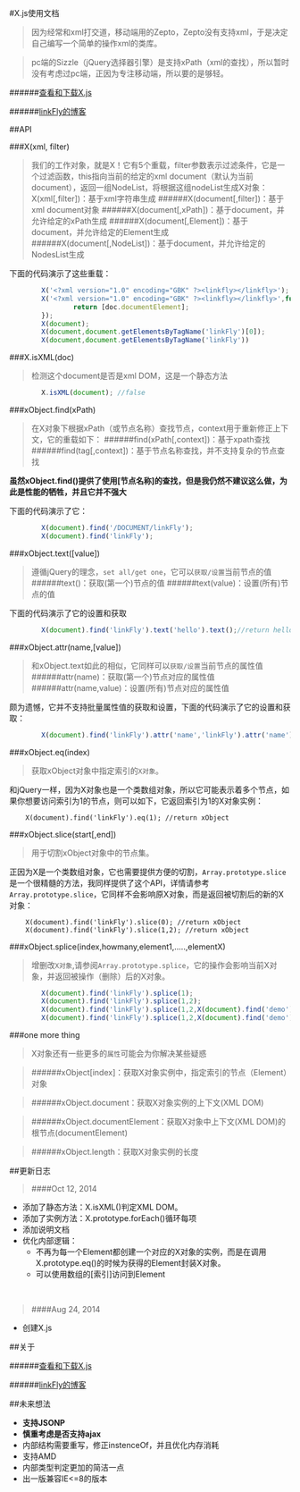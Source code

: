 ﻿

#X.js使用文档

>因为经常和xml打交道，移动端用的Zepto，Zepto没有支持xml，于是决定自己编写一个简单的操作xml的类库。

>pc端的Sizzle（jQuery选择器引擎）是支持xPath（xml的查找），所以暂时没有考虑过pc端，正因为专注移动端，所以要的是够轻。

######[查看和下载X.js][X.js]

>  

######[linkFly的博客][blog]


[X.js]:https://github.com/linkFly6/linkfly.so/blob/master/LinkFLy/LinkFly/GameLife/wapXML/X.1.0.js
[blog]:http://www.cnblogs.com/silin6/


##API
>  

###X(xml, filter)
>我们的工作对象，就是X！它有5个重载，filter参数表示过滤条件，它是一个过滤函数，this指向当前的给定的xml document（默认为当前document），返回一组NodeList，将根据这组nodeList生成X对象：
X(xml[,filter])：基于xml字符串生成
######X(document[,filter])：基于xml document对象
######X(document[,xPath])：基于document，并允许给定的xPath生成
######X(document[,Element])：基于document，并允许给定的Element生成
######X(document[,NodeList])：基于document，并允许给定的NodesList生成

下面的代码演示了这些重载：

```javascript
        X('<?xml version="1.0" encoding="GBK" ?><linkfly></linkfly>');
        X('<?xml version="1.0" encoding="GBK" ?><linkfly></linkfly>',function(doc){
                return [doc.documentElement];
        });
        X(document);
        X(document,document.getElementsByTagName('linkFly')[0]);
        X(document,document.getElementsByTagName('linkFly'))
```     


>  

###X.isXML(doc)
>检测这个document是否是xml DOM，这是一个静态方法

```javascript
        X.isXML(document); //false
```

>  

###xObject.find(xPath)
>在X对象下根据xPath（或节点名称）查找节点，context用于重新修正上下文，它的重载如下：
######find(xPath[,context])：基于xpath查找
######find(tag[,context])：基于节点名称查找，并不支持复杂的节点查找

__虽然xObject.find()提供了使用[节点名称]的查找，但是我仍然不建议这么做，为此是性能的牺牲，并且它并不强大__

下面的代码演示了它：

```javascript
        X(document).find('/DOCUMENT/linkFly');
        X(document).find('linkFly');
```

###xObject.text([value])
>遵循jQuery的理念，`set all/get one`，它可以`获取/设置`当前节点的值
######text()：获取(第一个)节点的值
######text(value)：设置(所有)节点的值

下面的代码演示了它的设置和获取

```javascript
        X(document).find('linkFly').text('hello').text();//return hello
```


###xObject.attr(name,[value])
>和xObject.text如此的相似，它同样可以`获取/设置`当前节点的属性值
######attr(name)：获取(第一个)节点对应的属性值
######attr(name,value)：设置(所有)节点对应的属性值

颇为遗憾，它并不支持批量属性值的获取和设置，下面的代码演示了它的设置和获取：

```javascript
        X(document).find('linkFly').attr('name','linkFly').attr('name');//return linkFly
```

###xObject.eq(index)
>获取xObject对象中指定索引的`X对象`。

和jQuery一样，因为X对象也是一个类数组对象，所以它可能表示着多个节点，如果你想要访问索引为1的节点，则可以如下，它返回索引为1的X对象实例：


        X(document).find('linkFly').eq(1); //return xObject

###xObject.slice(start[,end])
>用于切割xObject对象中的节点集。

正因为X是一个类数组对象，它也需要提供方便的切割，`Array.prototype.slice`是一个很精髓的方法，我同样提供了这个API，详情请参考`Array.prototype.slice`，它同样不会影响原X对象，而是返回被切割后的新的X对象：


        X(document).find('linkFly').slice(0); //return xObject
        X(document).find('linkFly').slice(1,2); //return xObject
        


###xObject.splice(index,howmany,element1,.....,elementX)
>增删改`X对象`,请参阅`Array.prototype.splice`，它的操作会影响当前X对象，并返回被操作（删除）后的X对象。

```javascript
        X(document).find('linkFly').splice(1); 
        X(document).find('linkFly').splice(1,2); 
        X(document).find('linkFly').splice(1,2,X(document).find('demo')); 
        X(document).find('linkFly').splice(1,2,X(document).find('demo')[0],X(document).find('demo')[1]); 
```


###one more thing
>X对象还有一些更多的`属性`可能会为你解决某些疑惑

>######xObject[index]：获取X对象实例中，指定索引的节点（Element）对象

>######xObject.document：获取X对象实例的上下文(XML DOM)

>######xObject.documentElement：获取X对象中上下文(XML DOM)的根节点(documentElement)

>######xObject.length：获取X对象实例的长度



##更新日志

>####Oct 12, 2014
* 添加了静态方法：X.isXML()判定XML DOM。
* 添加了实例方法：X.prototype.forEach()循环每项
* 添加说明文档
* 优化内部逻辑：
    * 不再为每一个Element都创建一个对应的X对象的实例，而是在调用X.prototype.eq()的时候为获得的Element封装X对象。
    * 可以使用数组的[索引]访问到Element


&nbsp;
>####Aug 24, 2014
* 创建X.js


##关于


######[查看和下载X.js][X.js]

>  

######[linkFly的博客][blog]

##未来想法
* __支持JSONP__
* __慎重考虑是否支持ajax__
* 内部结构需要重写，修正instenceOf，并且优化内存消耗
* 支持AMD
* 内部类型判定更加的简洁一点
* 出一版兼容IE<=8的版本


